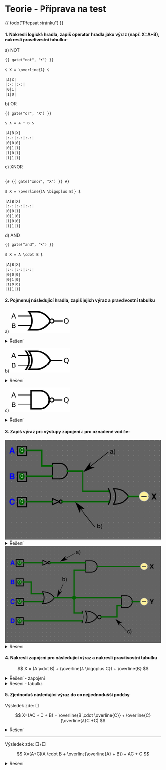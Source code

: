 <style>
table { margin: 1em;}
</style>

# Teorie - Příprava na test

{{ todo("Přepsat stránku") }}

#### 1. **Nakresli logická hradla**, zapiš **operátor hradla jako výraz** (např. X=A+B), nakresli **pravdivostní tabulku**:

a) NOT

```admonish check title="Řešení",collapsible=true
{{ gate("not", "X") }}

$ X = \overline{A} $

|A|X|
|:-:|:-:|
|0|1|
|1|0|
```

b) OR

```admonish check title="Řešení",collapsible=true
{{ gate("or", "X") }}

$ X = A + B $

|A|B|X|
|:-:|:-:|:-:|
|0|0|0|
|0|1|1|
|1|0|1|
|1|1|1|
```

c) XNOR

```admonish check title="Řešení",collapsible=true

{# {{ gate("xnor", "X") }} #}

$ X = \overline{(A \bigoplus B)} $

|A|B|X|
|:-:|:-:|:-:|
|0|0|1|
|0|1|0|
|1|0|0|
|1|1|1|
```

d) AND
    
```admonish check title="Řešení",collapsible=true
{{ gate("and", "X") }}
  
$ X = A \cdot B $

|A|B|X|
|:-:|:-:|:-:|
|0|0|0|
|0|1|0|
|1|0|0|
|1|1|1|
```

#### 2. Pojmenuj následující hradla, zapiš jejich **výraz** a **pravdivostní tabulku**

a) <img src="../img/1920px-NOR_ANSI_Labelled.svg.png?raw=true" width="192px"/>

<details>
  <summary>Řešení</summary>

NOR

$ X = \overline{(A + B)} $

|A|B|X|
|:-:|:-:|:-:|
|0|0|1|
|0|1|0|
|1|0|0|
|1|1|0|

</details>

b) <img src="../img/1920px-XOR_ANSI_Labelled.svg.png?raw=true" width="192px"/>

<details>
  <summary>Řešení</summary>

XOR

$$ X = A \bigoplus B $$

|A|B|X|
|:-:|:-:|:-:|
|0|0|0|
|0|1|1|
|1|0|1|
|1|1|0|

</details>

c) <img src="../img/1920px-NAND_ANSI_Labelled.svg.png?raw=true" width="192px"/>

<details>
  <summary>Řešení</summary>

NAND

$$ X = \overline{(A \cdot B)} $$

|A|B|Q|
|:-:|:-:|:-:|
|0|0|1|
|0|1|1|
|1|0|1|
|1|1|0|

</details>

#### 3. Zapiš výraz pro výstupy zapojení a pro označené vodiče:

<img src="../img/teorie-cviko-1.png?raw=true" width="750px">

<details>
  <summary>Řešení</summary>

a) $A \cdot B$

b) $\overline{C}$

$$ X = (A \cdot B) \bigoplus \overline{C} $$

</details>

<img src="../img/teorie-cviko-2.png?raw=true" width="750px">


<details>
  <summary>Řešení</summary>

a) $\overline{A}$

b) $B+C$

c) $\overline{(B+C) \bigoplus D}$

$$ X = \overline{A} \cdot (B+C) $$

$$ Y = (B+C) \cdot \overline{(B+C) \bigoplus D} $$

</details>


#### 4. Nakresli zapojení pro následující výraz a nakresli pravdivostní tabulku

$$ X = (A \cdot B) + (\overline{A \bigoplus C}) + \overline{B} $$

<details>
  <summary>Řešení - zapojení</summary>
<img src="../img/teorie-cviko-3.png?raw=true">

</details>
<details>
  <summary>Řešení - tabulka</summary>

Taktéž v zapojení můžeme použít jeden OR, který příjmá 3 vstupy místo dvou (jelikož sčítání je asociativní a komutativní).

Vytváření tabulky si ulehčíme spočítáním sloupců pro námi zvolené podvýrazy ($A \cdot B$, $\overline{A \bigoplus C}$, $\overline{B}$) jejich hodnoty použijeme v dalších výpočtech, abychom se vyhnuli chybám při počítání komplikovaných výrazu z hlavy. Pokud víme na první pohled hodnoty některých řádků výsledku, můžeme je vyplnit hned do výsledku a v pomocných sloupcích je přeskočit. Nutné sloupce jsou pouze vstupy ($A$,$B$,$C$) a výstupy ($X$).

|$A$|$B$|$C$|$A \cdot B$|$\overline{A \bigoplus C} $| $\overline{B}$ | $X$ |
|:-:|:-:|:-:|:-:|:-:|:-:|:-:|
| 0 | 0 | 0 | 0 | 1 | 1 | 1 |
| 0 | 0 | 1 | 0 | 0 | 1 | 1 |
| 0 | 1 | 0 | 0 | 1 | 0 | 1 |
| 0 | 1 | 1 | 0 | 0 | 0 | 0 |
| 1 | 0 | 0 | 0 | 0 | 1 | 1 |
| 1 | 0 | 1 | 0 | 1 | 1 | 1 |
| 1 | 1 | 0 | 1 | 0 | 0 | 1 |
| 1 | 1 | 1 | 1 | 1 | 0 | 1 |

</details>

#### 5. Zjednoduš následující výraz do co nejjednodušší podoby

Výsledek zde: $\Box$

$$ X=(AC + C + B) + \overline{B \cdot \overline{C}} + \overline{C}(\overline{A}C +C) $$

</details>
<details>
  <summary>Řešení</summary>

$$ X = (C(A+1)+B)+\overline{B}+C+\overline{C}(C(\overline{A}+1)) $$

$$ X = (AC+B)+\overline{B} + C + \overline{C} \cdot (\overline{A}C) $$

$$ X = AC + B + \overline{B} + C + 0 $$

$$ X = AC + 1 + C $$

$$ X = 1 $$

</details>

---

Výsledek zde: $\Box + \Box$

$$ X=(A+C)(A \cdot B + \overline{\overline{A} + B}) + AC + C $$

<details>
  <summary>Řešení</summary>

$$ X = (A+C)(A \cdot B + A \cdot \overline{B}) + C $$

$$ X = (A+C)(A \cdot (B+\overline{B})) + C $$

$$ X = ((A+C) \cdot A) + C $$

$$ X = A \cdot A + A \cdot C + C $$

$$ X = A +C $$

</details>
